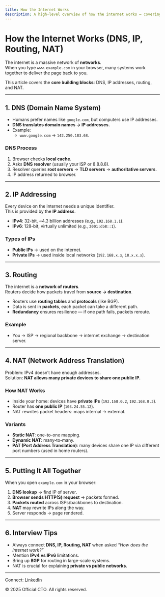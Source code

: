 ```yaml
---
title: How the Internet Works
description: A high-level overview of how the internet works — covering DNS, IP addressing, routing, and NAT.
---
```


# How the Internet Works (DNS, IP, Routing, NAT)

The internet is a massive network of **networks**.  
When you type `www.example.com` in your browser, many systems work together to deliver the page back to you.  

This article covers the **core building blocks**: DNS, IP addresses, routing, and NAT.

---

## 1. DNS (Domain Name System)

- Humans prefer names like `google.com`, but computers use IP addresses.  
- **DNS translates domain names → IP addresses.**  
- Example:  
  - `www.google.com` → `142.250.183.68`.  

### DNS Process
1. Browser checks **local cache**.  
2. Asks **DNS resolver** (usually your ISP or 8.8.8.8).  
3. Resolver queries **root servers** → **TLD servers** → **authoritative servers**.  
4. IP address returned to browser.  

---

## 2. IP Addressing

Every device on the internet needs a unique identifier.  
This is provided by the **IP address**.

- **IPv4**: 32-bit, ~4.3 billion addresses (e.g., `192.168.1.1`).  
- **IPv6**: 128-bit, virtually unlimited (e.g., `2001:db8::1`).  

### Types of IPs
- **Public IPs** → used on the internet.  
- **Private IPs** → used inside local networks (`192.168.x.x`, `10.x.x.x`).  

---

## 3. Routing

The internet is a **network of routers**.  
Routers decide how packets travel from **source → destination**.

- Routers use **routing tables** and **protocols** (like BGP).  
- Data is sent in **packets**, each packet can take a different path.  
- **Redundancy** ensures resilience — if one path fails, packets reroute.  

### Example
- You → ISP → regional backbone → internet exchange → destination server.  

---

## 4. NAT (Network Address Translation)

Problem: IPv4 doesn’t have enough addresses.  
Solution: **NAT allows many private devices to share one public IP.**  

### How NAT Works
- Inside your home: devices have **private IPs** (`192.168.0.2`, `192.168.0.3`).  
- Router has **one public IP** (`103.24.55.12`).  
- NAT rewrites packet headers: maps internal → external.  

### Variants
- **Static NAT**: one-to-one mapping.  
- **Dynamic NAT**: many-to-many.  
- **PAT (Port Address Translation)**: many devices share one IP via different port numbers (used in home routers).  

---

## 5. Putting It All Together

When you open `example.com` in your browser:
1. **DNS lookup** → find IP of server.  
2. **Browser sends HTTP(S) request** → packets formed.  
3. **Packets routed** across ISPs/backbones to destination.  
4. **NAT** may rewrite IPs along the way.  
5. Server responds → page rendered.  

---

## 6. Interview Tips

- Always connect **DNS, IP, Routing, NAT** when asked *“How does the internet work?”*  
- Mention **IPv4 vs IPv6** limitations.  
- Bring up **BGP** for routing in large-scale systems.  
- NAT is crucial for explaining **private vs public networks**.  

---

<footer>
  <p>Connect: <a href="https://www.linkedin.com/in/ravi-shankar-a725b0225/">LinkedIn</a></p>
  <p>&copy; 2025 Official CTO. All rights reserved.</p>
</footer>
